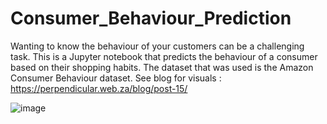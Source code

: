 # Consumer_Behaviour_Prediction
Wanting to know the behaviour of your customers can be a challenging task. This is a Jupyter notebook that predicts the behaviour of a consumer based on their shopping habits. The dataset that was used is the Amazon Consumer Behaviour dataset.
See blog for visuals : https://perpendicular.web.za/blog/post-15/


![image](https://github.com/perpendicularai/Consumer_Behaviour_Prediction/assets/146530480/2807ffd2-c37f-4d29-a569-2000b7a68bdb)
